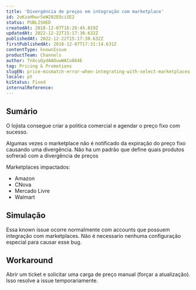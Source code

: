 ```yaml
---
title: 'Divergência de preços em integração com marketplace'
id: 2oKzaHhwrSeW282EOciSE2
status: PUBLISHED
createdAt: 2018-12-07T16:20:45.819Z
updatedAt: 2022-12-22T15:17:30.632Z
publishedAt: 2022-12-22T15:17:30.632Z
firstPublishedAt: 2018-12-07T17:31:14.631Z
contentType: knownIssue
productTeam: Channels
author: TnXcuQydAAOuwWACo864E
tag: Pricing & Promotions
slugEN: price-mismatch-error-when-integrating-with-select-marketplaces
locale: pt
kiStatus: Fixed
internalReference: 
---
```


## Sumário

O lojista consegue criar a politica comercial e agendar o preço fixo com sucesso. 

Algumas vezes o marketplace não é notificado da expiração do preço fixo causando uma divergência.  Não ha um padrão que define quais produtos sofreraõ com a divergência de preços

Marketplaces impactados:
- Amazon
- CNova
- Mercado Livre
- Walmart

## Simulação

Essa known issue ocorre normalmente com accounts que possuem integração com marketplaces. Não é necessario nenhuma configuração especial para causar esse bug.

## Workaround

Abrir um ticket e solicitar uma carga de preço manual (forçar a atualização).  Isso resolve a issue temporariamente.

